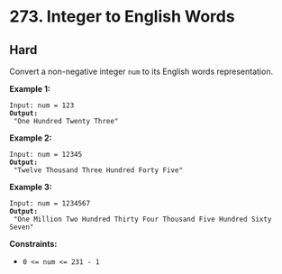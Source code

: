 # 273. Integer to English Words

## Hard



Convert a non-negative integer `num` to its English words representation.

&#x20;

**Example 1:**

<pre><code>Input: num = 123
<strong>Output:
</strong> "One Hundred Twenty Three"
</code></pre>

**Example 2:**

<pre><code>Input: num = 12345
<strong>Output:
</strong> "Twelve Thousand Three Hundred Forty Five"
</code></pre>

**Example 3:**

<pre><code>Input: num = 1234567
<strong>Output:
</strong> "One Million Two Hundred Thirty Four Thousand Five Hundred Sixty Seven"
</code></pre>

&#x20;

**Constraints:**

* `0 <= num <= 231 - 1`
